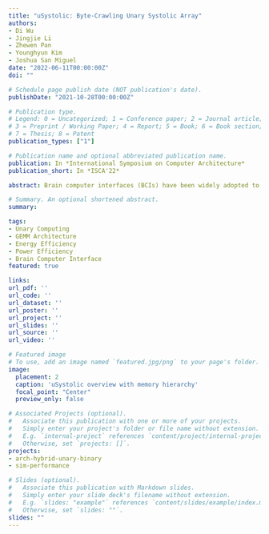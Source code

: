 ```yaml
---
title: "uSystolic: Byte-Crawling Unary Systolic Array"
authors:
- Di Wu
- Jingjie Li
- Zhewen Pan
- Younghyun Kim
- Joshua San Miguel
date: "2022-06-11T00:00:00Z"
doi: ""

# Schedule page publish date (NOT publication's date).
publishDate: "2021-10-28T00:00:00Z"

# Publication type.
# Legend: 0 = Uncategorized; 1 = Conference paper; 2 = Journal article;
# 3 = Preprint / Working Paper; 4 = Report; 5 = Book; 6 = Book section;
# 7 = Thesis; 8 = Patent
publication_types: ["1"]

# Publication name and optional abbreviated publication name.
publication: In *International Symposium on Computer Architecture*
publication_short: In *ISCA'22*

abstract: Brain computer interfaces (BCIs) have been widely adopted to enhance human perception via brain signals with abundant spatial-temporal dynamics, such as electroencephalogram (EEG). In recent years, BCI algorithms are moving from classical feature engineering to emerging deep neural networks (DNNs), allowing to identify the spatial-temporal dynamics with improved accuracy. However, existing BCI architectures are not leveraging such dynamics for hardware efficiency. In this work, we present uBrain, a unary computing BCI architecture for DNN models with cascaded convolutional and recurrent neural networks to achieve high task capability and hardware efficiency. uBrain co-designs the algorithm and hardware, the DNN architecture and the hardware architecture are optimized with customized unary operations and immediate signal processing after sensing, respectively. Experiments show that uBrain, with negligible accuracy loss, surpasses the CPU, systolic array and stochastic computing baselines in on-chip power efficiency by 9.0x, 6.2x and 2.0x.

# Summary. An optional shortened abstract.
summary:

tags:
- Unary Computing
- GEMM Architecture
- Energy Efficiency
- Power Efficiency
- Brain Computer Interface
featured: true

links:
url_pdf: ''
url_code: ''
url_dataset: ''
url_poster: ''
url_project: ''
url_slides: ''
url_source: ''
url_video: ''

# Featured image
# To use, add an image named `featured.jpg/png` to your page's folder. 
image:
  placement: 2
  caption: 'uSystolic overview with memory hierarchy'
  focal_point: "Center"
  preview_only: false

# Associated Projects (optional).
#   Associate this publication with one or more of your projects.
#   Simply enter your project's folder or file name without extension.
#   E.g. `internal-project` references `content/project/internal-project/index.md`.
#   Otherwise, set `projects: []`.
projects:
- arch-hybrid-unary-binary
- sim-performance

# Slides (optional).
#   Associate this publication with Markdown slides.
#   Simply enter your slide deck's filename without extension.
#   E.g. `slides: "example"` references `content/slides/example/index.md`.
#   Otherwise, set `slides: ""`.
slides: ""
---
```

